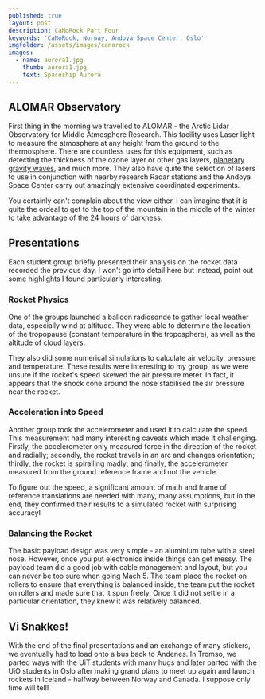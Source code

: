 ```yaml
---
published: true
layout: post
description: CaNoRock Part Four
keywords: 'CaNoRock, Norway, Andoya Space Center, Oslo'
imgfolder: /assets/images/canorock
images:
  - name: aurora1.jpg
    thumb: aurora1.jpg
    text: Spaceship Aurora
---
```

## ALOMAR Observatory
First thing in the morning we travelled to ALOMAR - the Arctic Lidar Observatory for Middle Atmosphere Research. This facility uses Laser light to measure the atmosphere at any height from the ground to the thermosphere. There are countless uses for this equipment, such as detecting the thickness of the ozone layer or other gas layers, [planetary gravity waves](https://www.youtube.com/watch?v=6SqMCIKV364), and much more. They also have quite the selection of lasers to use in conjunction with nearby research Radar stations and the Andoya Space Center carry out amazingly extensive coordinated experiments.

You certainly can't complain about the view either. I can imagine that it is quite the ordeal to get to the top of the mountain in the middle of the winter to take advantage of the 24 hours of darkness.

## Presentations
Each student group briefly presented their analysis on the rocket data recorded the previous day. I won't go into detail here but instead, point out some highlights I found particularly interesting.

### Rocket Physics
One of the groups launched a balloon radiosonde to gather local weather data, especially wind at altitude. They were able to determine the location of the tropopause (constant temperature in the troposphere), as well as the altitude of cloud layers.

They also did some numerical simulations to calculate air velocity, pressure and temperature. These results were interesting to my group, as we were unsure if the rocket's speed skewed the air pressure meter. In fact, it appears that the shock cone around the nose stabilised the air pressure near the rocket.

### Acceleration into Speed
Another group took the accelerometer and used it to calculate the speed. This measurement had many interesting caveats which made it challenging. Firstly, the accelerometer only measured force in the direction of the rocket and radially; secondly, the rocket travels in an arc and changes orientation; thirdly, the rocket is spiralling madly; and finally, the accelerometer measured from the ground reference frame and not the vehicle.

To figure out the speed, a significant amount of math and frame of reference translations are needed with many, many assumptions, but in the end, they confirmed their results to a simulated rocket with surprising accuracy!

### Balancing the Rocket
The basic payload design was very simple - an aluminium tube with a steel nose. However, once you put electronics inside things can get messy. The payload team did a good job with cable management and layout, but you can never be too sure when going Mach 5. The team place the rocket on rollers to ensure that everything is balanced inside, the team put the rocket on rollers and made sure that it spun freely. Once it did not settle in a particular orientation, they knew it was relatively balanced.

## Vi Snakkes!
With the end of the final presentations and an exchange of many stickers, we eventually had to load onto a bus back to Andenes. In Tromso, we parted ways with the UiT students with many hugs and later parted with the UiO students in Oslo after making grand plans to meet up again and launch rockets in Iceland - halfway between Norway and Canada. I suppose only time will tell!
